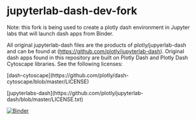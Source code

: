 # jupyterlab-dash-dev-fork

Note: this fork is being used to create a plotly dash environment in Jupyter labs that will launch dash apps from Binder. 

All original jupyterlab-dash files are the products of plotly/jupyerlab-dash and can be found at (https://github.com/plotly/jupyterlab-dash). Original dash apps found in this repository are built on Plotly Dash and Plotly Dash Cytoscape libraries. See the following licenses:

<p>[dash-cytoscape](https://github.com/plotly/dash-cytoscape/blob/master/LICENSE)</p>
<p>[jupyterlabs-dash](https://github.com/plotly/jupyterlab-dash/blob/master/LICENSE.txt)</p>

[![Binder](https://mybinder.org/badge_logo.svg)](https://mybinder.org/v2/gh/rmomizo/jupyterlab-dash/master?urlpath=lab/tree/rhetops4.ipynb)





